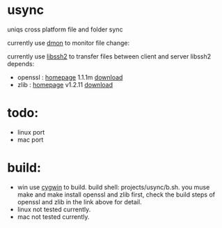 # usync
uniqs cross platform file and folder sync

currently use [dmon](https://github.com/septag/dmon) to monitor file change:

currently use [libssh2](https://github.com/libssh2/libssh2) to transfer files between client and server
libssh2 depends:
* openssl : [homepage](https://github.com/openssl/openssl) 1.1.1m [download](https://github.com/openssl/openssl/releases/tag/OpenSSL_1_1_1m)
* zlib : [homepage](https://github.com/madler/zlib) v1.2.11 [download](https://github.com/madler/zlib/releases/tag/v1.2.11)

# todo:
* linux port
* mac port

# build:
* win use [cygwin](https://www.cygwin.com/) to build. build shell: projects/usync/b.sh. you muse make and make install openssl and zlib first, check the build steps of openssl and zlib in the link above for detail.
* linux not tested currently.
* mac not tested currently.

